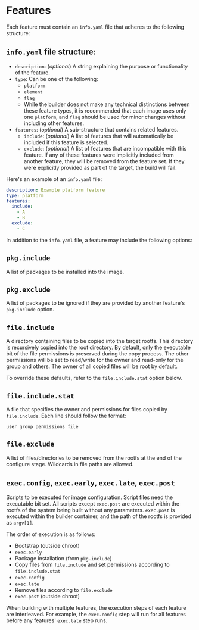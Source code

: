 # Features

Each feature must contain an `info.yaml` file that adheres to the following structure:

## `info.yaml` file structure:

- `description`: (*optional*) A string explaining the purpose or functionality of the feature.
- `type`: Can be one of the following:
  - `platform`
  - `element`
  - `flag`
  - While the builder does not make any technical distinctions between these feature types, it is recommended that each image uses only one `platform`, and `flag` should be used for minor changes without including other features.
- `features`: (*optional*) A sub-structure that contains related features.
	- `include`: (*optional*) A list of features that will automatically be included if this feature is selected.
	- `exclude`: (*optional*) A list of features that are incompatible with this feature. If any of these features were implicitly included from another feature, they will be removed from the feature set. If they were explicitly provided as part of the target, the build will fail.

Here's an example of an `info.yaml` file:

```yaml
description: Example platform feature
type: platform
features:
  include:
    - A
    - B
  exclude:
    - C
```

In addition to the `info.yaml` file, a feature may include the following options:

## `pkg.include`

A list of packages to be installed into the image.

## `pkg.exclude`

A list of packages to be ignored if they are provided by another feature's `pkg.include` option.

## `file.include`

A directory containing files to be copied into the target rootfs. This directory is recursively copied into the root directory. By default, only the executable bit of the file permissions is preserved during the copy process. The other permissions will be set to read/write for the owner and read-only for the group and others. The owner of all copied files will be root by default.

To override these defaults, refer to the `file.include.stat` option below.

## `file.include.stat`

A file that specifies the owner and permissions for files copied by `file.include`. Each line should follow the format:

```
user group permissions file
```

## `file.exclude`

A list of files/directories to be removed from the rootfs at the end of the configure stage. Wildcards in file paths are allowed.

## `exec.config`, `exec.early`, `exec.late`, `exec.post`

Scripts to be executed for image configuration. Script files need the executable bit set. All scripts except `exec.post` are executed within the rootfs of the system being built without any parameters. `exec.post` is executed within the builder container, and the path of the rootfs is provided as `argv[1]`.

The order of execution is as follows:

- Bootstrap (outside chroot)
- `exec.early`
- Package installation (from `pkg.include`)
- Copy files from `file.include` and set permissions according to `file.include.stat`
- `exec.config`
- `exec.late`
- Remove files according to `file.exclude`
- `exec.post` (outside chroot)

When building with multiple features, the execution steps of each feature are interleaved. For example, the `exec.config` step will run for all features before any features' `exec.late` step runs.
